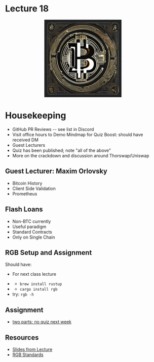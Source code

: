 # Lecture 18

<div align="center">
  <img src="./RGB_sd.png" width="250" height="250" />
</div>

# Housekeeping

- GitHub PR Reviews -- see list in Discord
- Visit office hours to Demo Mindmap for Quiz Boost: should have received DM
- Guest Lecturers 
- Quiz has been published; note "all of the above"
- More on the crackdown and discussion around Thorswap/Uniswap

## Guest Lecturer: Maxim Orlovsky

- Bitcoin History 
- Client Side Validation
- Prometheus

## Flash Loans

- Non-BTC currently
- Useful paradigm
- Standard Contracts
- Only on Single Chain

## RGB Setup and Assignment

Should have:
* For next class lecture
- * `brew install rustup`
- * `cargo install rgb`
- try: `rgb -h`

## Assignment

- [two parts; no quiz next week](../assignments/26_Oct_2023.md)

## Resources

* [Slides from Lecture](../docs/RGB_Lecture.pdf) 
* [RGB Standards](https://github.com/rgb-org) 
